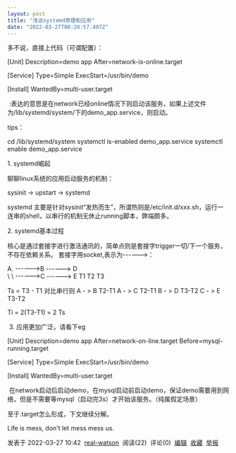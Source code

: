 ```yaml
---
layout: post
title: "浅谈systemd原理和应用"
date: "2022-03-27T08:20:57.497Z"
---
```

多不说，直接上代码（可谓配置）：

\[Unit\]
Description=demo app
After=network-is-online.target

\[Service\]
Type=Simple
ExecStart=/usr/bin/demo

\[Install\]
WantedBy=multi-user.target

 :表达的意思是在network已经online情况下则启动该服务，如果上述文件为/lib/systemd/system/下的demo\_app.service，则启动。

tips：

cd /lib/systemd/system
systemctl is-enabled demo\_app.service
systemctl enable demo\_app.service

1\. systemd崛起

聊聊linux系统的应用启动服务的机制：

sysinit -> upstart -> systemd

systemd 主要是针对sysinit“发热而生”，所谓热则是/etc/init.d/xxx.sh，运行一连串的shell，以串行的机制无休止running脚本，弊端颇多。

2\. systemd基本过程

核心是通过套接字进行激活通讯的，简单点则是套接字trigger一切/下一个服务，不存在依赖关系。
套接字用socket,表示为------>：

A.  ------>B ------> D  
  \\
   \\
    ------>C ------> E
T1         T2       T3

Ts = T3 - T1
对比串行则
A - > B T2-T1 
A - > C T2-T1
B - > D T3-T2
C - > E T3-T2

Ti = 2(T3-T1) = 2 Ts 

 3. 应用更加广泛，请看下eg

\[Unit\]
Description=demo app
After=network-on-line.target
Before=mysql-running.target


\[Service\]
Type=Simple
ExecStart=/usr/bin/demo

\[Install\]
WantedBy=multi-user.target

 在network启动后启动demo，在mysql启动前启动demo，保证demo需要用到网络，但是不需要等mysql（启动完3s）才开始该服务。（纯属假定场景）

至于.target怎么形成，下文继续分解。

Life is mess, don't let mess mess us.

发表于 2022-03-27 10:42  [real-watson](https://www.cnblogs.com/real-watson/)  阅读(22)  评论(0)  [编辑](https://i.cnblogs.com/EditPosts.aspx?postid=16062120)  [收藏](javascript:void(0))  [举报](javascript:void(0))